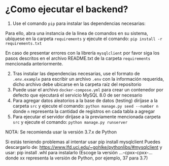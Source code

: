 # ¿Como ejecutar el backend?

1. Use el comando `pip` para instalar las dependencias necesarias:

Para ello, abra una instancia de la línea de comandos en su sistema, ubíquese en la carpeta `requirements` y ejecute el comando:
	 `pip install -r requirements.txt`

En caso de presentar errores con la librería `mysqlclient` por favor siga los pasos descritos en el archivo README.txt de la carpeta `requirements ` mencionada anteriormente.

2. Tras instalar las dependencias necesarias, use el formato de `.env.example` para escribir un archivo `.env` con la información requerida, dicho archivo debe ubicarse en la carpeta raíz del repositorio
3. Puede usar el archivo `docker-compose.yml` para crear un contenedor por defecto que ejecutará el servicio MySQL 8.0 de ser necesario
4. Para agregar datos aleatorios a la base de datos (testing) diríjase a la carpeta `src` y ejecute el comando:
`python manage.py seed --number n`
donde `n` representa la cantidad de registros en cada tabla a agregar
5. Para ejecutar el servidor diríjase a la previamente mencionada carpeta `src` y ejecute el comando:
`python manage.py runserver`

NOTA: Se recomienda usar la versión 3.7.x de Python

Si estás teniendo problemas al intentar usar pip install mysqlclient
Puedes descargarlo de: https://www.lfd.uci.edu/~gohlke/pythonlibs/#mysqlclient
y usar:
	pip install <filename>.whl
para instalarlo
(Escoge la versión ...-cpxx-cpxx-... donde xx representa la versión de Python,
por ejemplo, 37 para 3.7)
